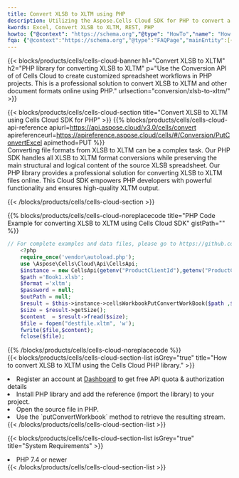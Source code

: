 ```yaml
---
title: Convert XLSB to XLTM using PHP 
description: Utilizing the Aspose.Cells Cloud SDK for PHP to convert a XLSB format file to a XLTM format file. 
kwords: Excel, Convert XLSB to XLTM, REST, PHP
howto: {"@context": "https://schema.org","@type": "HowTo","name": "How to convert XLSB to XLTM using the Cells Cloud PHP library.","description": "How to convert XLSB to XLTM using the Cells Cloud PHP library.","image": {"@type": "ImageObject"},"url": "/php/conversion/xlsb-to-xltm/","step": [{ "@type": "HowToStep","name": "How to convert XLSB to XLTM using the Cells Cloud PHP library. step 1", "image": {"@type": "ImageObject",},"url": "/php/conversion/xlsb-to-xltm/","text": "Register an account at <a href='https://dashboard.aspose.cloud/'>Dashboard</a> to get free API quota & authorization details",},{ "@type": "HowToStep","name": "How to convert XLSB to XLTM using the Cells Cloud PHP library. step 1", "image": {"@type": "ImageObject",},"url": "/php/conversion/xlsb-to-xltm/","text": "Install PHP library and add the reference (import the library) to your project.",},{ "@type": "HowToStep","name": "How to convert XLSB to XLTM using the Cells Cloud PHP library. step 1", "image": {"@type": "ImageObject",},"url": "/php/conversion/xlsb-to-xltm/","text": "Open the source file in PHP.",},{ "@type": "HowToStep","name": "How to convert XLSB to XLTM using the Cells Cloud PHP library. step 1", "image": {"@type": "ImageObject",},"url": "/php/conversion/xlsb-to-xltm/","text": "Use the `putConvertWorkbook` method to retrieve the resulting stream.",}, ],"supply": {"@type": "HowToSupply","name": "document"},"tool": [{"@type": "HowToTool","name": "phpstorm, Visual Studio Code, Eclipse"},{"@type": "HowToTool","name": "Aspose Cells"}],"totalTime": "PT6M"}
fqa: {"@context":"https://schema.org","@type":"FAQPage","mainEntity":[{"@type":"Question","name":"Why convert file formats in C# using REST API?","acceptedAnswer":{"@type":"Answer","text":"Documents are encoded in many ways, and some files may be incompatible with the software you use. To open and read such files, just convert them to appropriate file formats.<br/><ol><li>Install .NET SDK and add the reference (import the library) to your project.</li><li>Open the source file in C# using REST API.</li><li>Call the PutConvertWorkbookRequest() method, passing an output filename with required extension.</li><li>Get the result of conversion as a separate file.</li></ol>"}},{"@type":"Question","name":"What file formats can I convert with your C# library?","acceptedAnswer":{"@type":"Answer","text":"We support a variety of file formats for conversion using .NET library, including XLSX, Excel, xls , PDF, CSV, HTML, Markdown, XML, PNG, JPG, TIFF, Json, TXT and many more."}},{"@type":"Question","name":"What is the maximum allowed file size for conversion using this .NET library?","acceptedAnswer":{"@type":"Answer","text":"There are no file size limits for format conversions using .NET library."}}]}
---
```



{{< blocks/products/cells/cells-cloud-banner h1="Convert XLSB to XLTM" h2="PHP library for converting XLSB to XLTM" p="Use the Conversion API of of Cells Cloud to create customized spreadsheet workflows in PHP projects. This is a professional solution to convert XLSB to XLTM and other document formats online using PHP." urlsection="conversion/xlsb-to-xltm/" >}}

{{< blocks/products/cells/cells-cloud-section  title="Convert XLSB to XLTM using Cells Cloud SDK for PHP" >}}
{{% blocks/products/cells/cells-cloud-api-reference  apiurl=https://api.aspose.cloud/v3.0/cells/convert  apireferenceurl=https://apireference.aspose.cloud/cells/#/Conversion/PutConvertExcel  apimethod=PUT %}}
<br/>
Converting file formats from XLSB to XLTM can be a complex task. Our PHP SDK handles all XLSB to XLTM format conversions while preserving the main structural and logical content of the source XLSB spreadsheet. Our PHP library provides a professional solution for converting XLSB to XLTM files online. This Cloud SDK empowers PHP developers with powerful functionality and ensures high-quality XLTM output.

{{< /blocks/products/cells/cells-cloud-section >}}

{{% blocks/products/cells/cells-cloud-noreplacecode title="PHP Code Example for converting XLSB to XLTM using Cells Cloud SDK" gistPath="" %}}
 
```php
// For complete examples and data files, please go to https://github.com/aspose-cells-cloud/aspose-cells-cloud-php/
    <?php
    require_once('vendor\autoload.php');
    use \Aspose\Cells\Cloud\Api\CellsApi;
    $instance = new CellsApi(getenv("ProductClientId"),getenv("ProductClientSecret"));
    $path ='Book1.xlsb';    
    $format ='xltm';
    $password = null;
    $outPath = null;      
    $result = $this->instance->cellsWorkbookPutConvertWorkBook($path ,$format, $password,  $outPath);
    $size = $result->getSize();
    $content  = $result->fread($size);
    $file = fopen("destfile.xltm", 'w');
    fwrite($file,$content);
    fclose($file);
```
 
{{% /blocks/products/cells/cells-cloud-noreplacecode  %}}
<br/>
{{< blocks/products/cells/cells-cloud-section-list isGrey="true"  title="How to convert XLSB to XLTM using the Cells Cloud PHP library." >}}
<li>Register an account at <a href="https://dashboard.aspose.cloud/">Dashboard</a> to get free API quota & authorization details</li>
<li>Install PHP library and add the reference (import the library) to your project.</li>
<li>Open the source file in PHP.</li>
<li>Use the `putConvertWorkbook` method to retrieve the resulting stream.</li>
{{< /blocks/products/cells/cells-cloud-section-list >}}

{{< blocks/products/cells/cells-cloud-section-list isGrey="true"  title="System Requirements" >}}
<li>PHP 7.4 or newer</li>
{{< /blocks/products/cells/cells-cloud-section-list >}}
